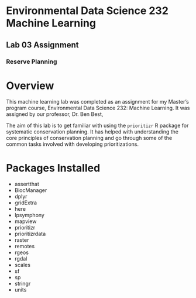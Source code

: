 # Environmental Data Science 232 Machine Learning 
## Lab 03 Assignment
### Reserve Planning

# Overview
This machine learning lab was completed as an assignment for my Master’s program course, Environmental Data Science 232: Machine Learning. It was assigned by our professor, Dr. Ben Best,

The aim of this lab is to get familiar with using the `prioritizr` R package for systematic conservation planning. It has helped with understanding the core principles of conservation planning and go through some of the common tasks involved with developing prioritizations.

# Packages Installed

- assertthat
- BiocManager
- dplyr
- gridExtra
- here
- lpsymphony
- mapview
- prioritizr
- prioritizrdata
- raster
- remotes
- rgeos
- rgdal
- scales
- sf
- sp
- stringr
- units
